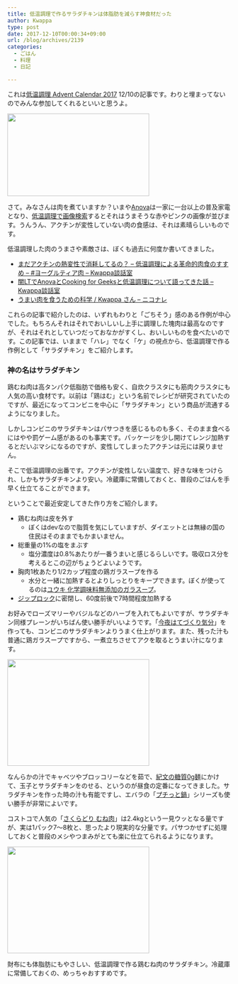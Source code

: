 ```yaml
---
title: 低温調理で作るサラダチキンは体脂肪を減らす神食材だった
author: Kwappa
type: post
date: 2017-12-10T00:00:34+09:00
url: /blog/archives/2139
categories:
  - ごはん
  - 料理
  - 日記

---
```

これは<a href="https://adventar.org/calendars/2083" target="_blank" rel="noopener noreferrer">低温調理 Advent Calendar 2017</a> 12/10の記事です。わりと埋まってないのでみんな参加してくれるといいと思うよ。

<img src="/blog/images/2017/12/IMG_0378.jpg" alt="" width="320" height="186" class="aligncenter size-medium wp-image-2143" />

さて。みなさんは肉を煮ていますか？いまや<a href="https://store.anovaculinary.com/" target="_blank" rel="noopener noreferrer">Anova</a>は一家に一台以上の普及家電となり、<a href="https://www.google.co.jp/search?q=%E4%BD%8E%E6%B8%A9%E8%AA%BF%E7%90%86&safe=off&source=lnms&tbm=isch&sa=X&ved=0ahUKEwixz5CLjf3XAhXDj5QKHfMjBn8Q_AUICygC&biw=1440&bih=802" target="_blank" rel="noopener noreferrer">低温調理で画像検索</a>するとそれはうまそうな赤やピンクの画像が並びます。うんうん、アクチンが変性していない肉の食感は、それは素晴らしいものです。

低温調理した肉のうまさや素敵さは、ぼくも過去に何度か書いてきました。

  * <a href="http://www.kwappa.net/blog/archives/1995" target="_blank" rel="noopener noreferrer">まだアクチンの熱変性で消耗してるの？ – 低温調理による革命的肉食のすすめ – #ヨーグルティア肉 &#8211; Kwappa談話室</a>
  * <a href="http://www.kwappa.net/blog/archives/2118" target="_blank" rel="noopener noreferrer">闇LTでAnovaとCooking for Geeksと低温調理について語ってきた話 &#8211; Kwappa談話室</a>
  * <a href="https://niconare.nicovideo.jp/watch/kn2471" target="_blank" rel="noopener noreferrer">うまい肉を食うための科学 / Kwappa さん &#8211; ニコナレ</a>

これらの記事で紹介したのは、いずれもわりと「ごちそう」感のある作例が中心でした。もちろんそれはそれでおいしいし上手に調理した塊肉は最高なのですが、それはそれとしていつだっておなかがすくし、おいしいものを食べたいのです。この記事では、いままで「ハレ」でなく「ケ」の視点から、低温調理で作る作例として「サラダチキン」をご紹介します。

### 神の名はサラダチキン

鶏むね肉は高タンパク低脂肪で価格も安く、自炊クラスタにも筋肉クラスタにも人気の高い食材です。以前は「鶏はむ」という名前でレシピが研究されていたのですが、最近になってコンビニを中心に「サラダチキン」という商品が流通するようになりました。

しかしコンビニのサラダチキンはパサつきを感じるものも多く、そのまま食べるにはやや罰ゲーム感があるのも事実です。パッケージを少し開けてレンジ加熱するとだいぶマシになるのですが、変性してしまったアクチンは元には戻りません。

そこで低温調理の出番です。アクチンが変性しない温度で、好きな味をつけられ、しかもサラダチキンより安い。冷蔵庫に常備しておくと、普段のごはんを手早く仕立てることができます。

ということで最近安定してきた作り方をご紹介します。

  * 鶏むね肉は皮を外す 
      * ぼくはdevなので脂質を気にしていますが、ダイエットとは無縁の国の住民はそのままでもかまいません。
  * 総重量の1%の塩をまぶす 
      * 塩分濃度は0.8%あたりが一番うまいと感じるらしいです。吸収ロス分を考えるとこの辺がちょうどよいようです。
  * 胸肉1枚あたり1/2カップ程度の鶏ガラスープを作る 
      * 水分と一緒に加熱するとよりしっとりをキープできます。ぼくが使ってるのは<a href="http://amzn.to/2BZh2GS" target="_blank" rel="noopener noreferrer">ユウキ 化学調味料無添加のガラスープ</a>。
  * <a href="http://amzn.to/2ApdBvV" target="_blank" rel="noopener noreferrer">ジップロック</a>に密閉し、60度前後で7時間程度加熱する

お好みでローズマリーやバジルなどのハーブを入れてもよいですが、サラダチキン同様プレーンがいちばん使い勝手がいいようです。「<a href="https://www.ajinomoto.co.jp/konyawa/" target="_blank" rel="noopener noreferrer">今夜はてづくり気分</a>」を作っても、コンビニのサラダチキンよりうまく仕上がります。また、残った汁も普通に鶏ガラスープですから、一煮立ちさせてアクを取るとうまい汁になります。

<img src="/blog/images/2017/12/IMG_0095.jpg" alt="" width="320" height="240" class="aligncenter size-medium wp-image-2141" />

なんらかの汁でキャベツやブロッコリーなどを茹で、<a href="http://amzn.to/2AJhkBz" target="_blank" rel="noopener noreferrer">紀文の糖質0g麺</a>にかけて、玉子とサラダチキンをのせる、というのが昼食の定番になってきました。サラダチキンを作った時の汁も有能ですし、エバラの「<a href="http://amzn.to/2BZxmXR" target="_blank" rel="noopener noreferrer">プチっと鍋</a>」シリーズも使い勝手が非常によいです。

コストコで人気の「<a href="https://costcotuu.com/20120225/post_7110.html" target="_blank" rel="noopener noreferrer">さくらどり むね肉</a>」は2.4kgという一見ウッとなる量ですが、実は1パック7〜8枚と、思ったより現実的な分量です。パサつかせずに処理しておくと普段のメシやつまみがとても楽に仕立てられるようになります。

<img src="/blog/images/2017/12/IMG_7180.jpg" alt="" width="320" height="240" class="aligncenter size-medium wp-image-2142" />

財布にも体脂肪にもやさしい、低温調理で作る鶏むね肉のサラダチキン。冷蔵庫に常備しておくの、めっちゃおすすめです。
